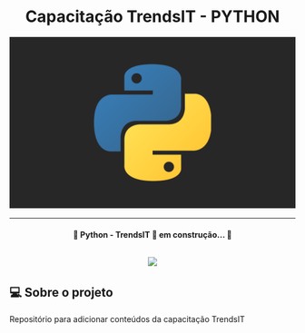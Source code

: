 <h1 align="center">Capacitação TrendsIT - PYTHON </h1>
<img alt="Python" title="#Python" src="./assets/readme/python-alt.png" />
<hr>
<h4 align="center"> 
	🚧 Python - TrendsIT 🚀 em construção... 🚧
<p align="center">
	<br>
  <img src="https://img.shields.io/static/v1?label=Linguagem&message=Python&color=3776AB&style=for-the-badge&logo=python"



</h4>

## 💻 Sobre o projeto
<p> Repositório para adicionar conteúdos da capacitação TrendsIT </p>
